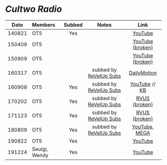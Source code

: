 # _Cultwo Radio_

|  Date  | Members       | Subbed |             Notes              |                                                          Link                                                           |
|:------:|:--------------|:------:|:------------------------------:|:-----------------------------------------------------------------------------------------------------------------------:|
| 140821 | OT5           |  Yes   |                                |                                                 [YouTube][140821_cul2]                                                  |
| 150409 | OT5           |        |                                |                            [YouTube \(broken\)](https://www.youtube.com/watch?v=01KMqpivCCs)                            |
| 150909 | OT5           |        |                                |                  [YouTube \(broken\)](https://www.youtube.com/watch?v=zVA8LAunWsY&feature=youtu.be&a)                   |
| 160317 | OT5           |        | subbed by [ReVelUp Subs][rvus] |                                [DailyMotion](https://www.dailymotion.com/video/x6ry8u3)                                 |
| 160908 | OT5           |  Yes   | subbed by [ReVelUp Subs][rvus] |                           [YouTube](https://youtu.be/yYWdQyDpzAA) // [KB][160908_cultwo_show]                           |
| 170202 | OT5           |  Yes   | subbed by [ReVelUp Subs][rvus] |                [RVUS \(broken\)](https://revelupsubs.com/2017/02/02/eng-170202-red-velvet-cultwo-show/)                 |
| 171123 | OT5           |  Yes   | subbed by [ReVelUp Subs][rvus] |                 [RVUS \(broken\)](http://revelupsubs.com/2017/11/23/eng-171123-red-velvet-cultwo-show/)                 |
| 180809 | OT5           |  Yes   | subbed by [ReVelUp Subs][rvus] | [YouTube](https://youtu.be/-6TcHNcLVc8), [MEGA](https://mega.nz/#!d1BiTI6T!wOwGrXkJomVaNr_yMd9sRvIi10ykz-QyxAiHyivsuaQ) |
| 190822 | OT5           |  Yes   |                                |                                         [YouTube](https://youtu.be/Au3YGY9lI7U)                                         |
| 191224 | Seulgi, Wendy |  Yes   |                                |                                         [YouTube](https://youtu.be/ropXKxE__jM)                                         |

[140821_cul2]:http://www.dailymotion.com/video/x2o84ql
[160908_cultwo_show]:https://telemaxus.keybase.pub/rv/radio-shows/160908%20%EB%A0%88%EB%93%9C%EB%B2%A8%EB%B2%B3Red%20Velvet%20%40%20Cultwo%20Show.mkv

[rvus]:https://revelupsubs.com/
